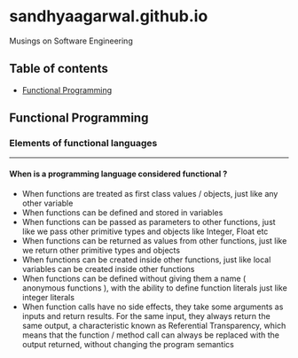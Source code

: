 # sandhyaagarwal.github.io
Musings on Software Engineering

## Table of contents

- [Functional Programming](#functional-programming)

## Functional Programming
### Elements of functional languages 
***

#### When is a programming language considered functional ?

* When functions are treated as first class values / objects, just like any other variable
* When functions can be defined and stored in variables
* When functions can be passed as parameters to other functions, just like we pass other primitive types and objects like Integer, Float etc
* When functions can be returned as values from other functions, just like we return other primitive types and objects
* When functions can be created inside other functions, just like local variables can be created inside other functions
* When functions can be defined without giving them a name ( anonymous functions ), with the ability to define function literals just like integer literals
* When function calls have no side effects, they take some arguments as inputs and return results. For the same input, they always return the same output, a characteristic known as Referential Transparency, which means that the function / method call can always be replaced with the output returned, without changing the program semantics


